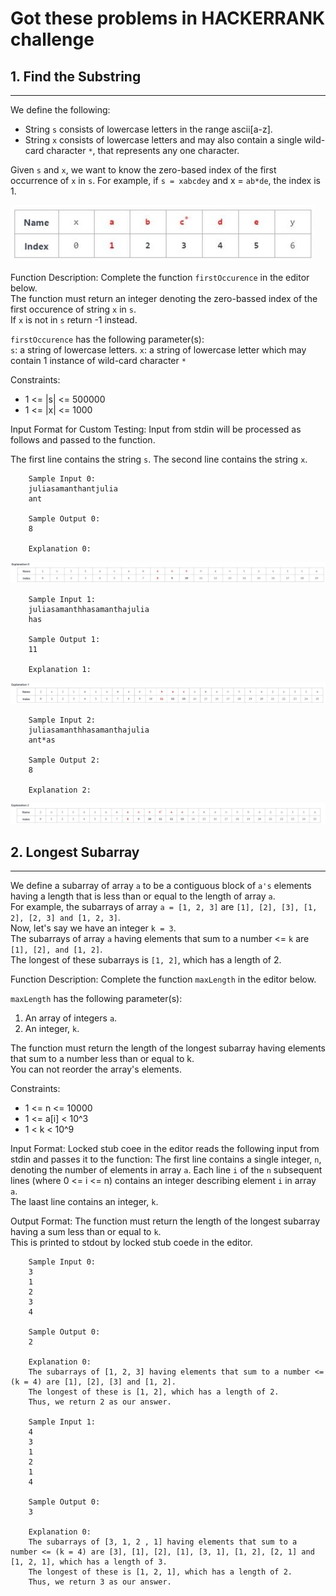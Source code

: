 # Got these problems in HACKERRANK challenge


## 1. Find the Substring
-----
We define the following:
- String `s` consists of lowercase letters in the range ascii[a-z].
- String `x` consists of lowercase letters and may also contain a single wild-card character `*`, that represents any one character.   

Given `s` and `x`, we want to know the zero-based index of the first occurrence of `x` in `s`. 
For example, if `s = xabcdey` and x = `ab*de`, the index is 1.   

[image1]: ./images/Q1E1.JPG "Question 1 Example 1"
![Question 1 Example 1][image1]

Function Description:
Complete the function `firstOccurence` in the editor below.   
The function must return an integer denoting the zero-bassed index of the first occurence of string `x` in `s`.  
If `x` is not in `s` return -1 instead.  

`firstOccurence` has the following parameter(s):   
   `s`: a string of lowercase letters.
   `x`: a string of lowercase letter which may contain 1 instance of wild-card character `*`
   
 
Constraints:  
 - 1 <= |s| <= 500000
 - 1 <= |x| <= 1000
 
Input Format for Custom Testing:
Input from stdin will be processed as follows and passed to the function.

The first line contains the string `s`.
The second line contains the string `x`.
 
 
		Sample Input 0:
		juliasamanthantjulia
		ant
		
		Sample Output 0:
		8
		
		Explanation 0:   
		
[image2]: ./images/Q1E2.JPG "Question 1 Example 2"
![Question 1 Example 2][image2]
		
		Sample Input 1:
		juliasamanthhasamanthajulia
		has
		
		Sample Output 1:
		11
		
		Explanation 1:    
		
[image3]: ./images/Q1E3.JPG "Question 1 Example 3"
![Question 1 Example 3][image3]
		
		
		Sample Input 2:
		juliasamanthhasamanthajulia
		ant*as
		
		Sample Output 2:
		8
		
		Explanation 2:   
		
[image4]: ./images/Q1E4.JPG "Question 1 Example 4"
![Question 1 Example 4][image4]
		
		
		
## 2. Longest Subarray
-----
We define a subarray of array `a` to be a contiguous block of `a's` elements having a length that is less than or equal to the length of array `a`.  
For example, the subarrays of array `a = [1, 2, 3]` are `[1], [2], [3], [1, 2], [2, 3] and [1, 2, 3]`.   
Now, let's say we have an integer `k = 3`.   
The subarrays of array `a` having elements that sum to a number <= `k` are `[1], [2], and [1, 2]`.   
The longest of these subarrays is `[1, 2]`, which has a length of 2.   

 
		
Function Description:
Complete the function `maxLength`  in the editor below.  


`maxLength` has the following parameter(s):      
   1. An array of integers `a`.  
   2. An integer, `k`. 


The function must return the length of the longest subarray having elements that sum to a number less than or equal to k.   
You can not reorder the array's elements.   
   
   
Constraints:  
 - 1 <= n <= 10000 
 - 1 <= a[i] < 10^3
 - 1 < k < 10^9
 

Input Format:
Locked stub coee in the editor reads the following input from stdin and passes it to the function:
The first line contains a single integer, `n`, denoting the number of elements in array `a`.
Each line `i` of the `n` subsequent lines (where 0 <= i <= n) contains an integer describing element `i` in array `a`.   
The laast line contains an integer, `k`.

Output Format:
The function must return the length of the longest subarray having a sum less than or equal to `k`.  
This is printed to stdout by locked stub coede in the editor.

		Sample Input 0:
		3
		1
		2
		3
		4
		
		Sample Output 0:
		2
		
		Explanation 0:
		The subarrays of [1, 2, 3] having elements that sum to a number <= (k = 4) are [1], [2], [3] and [1, 2].  
		The longest of these is [1, 2], which has a length of 2.  
		Thus, we return 2 as our answer.
		
		Sample Input 1:
		4
		3
		1
		2
		1
		4
		
		Sample Output 0:
		3
		
		Explanation 0:
		The subarrays of [3, 1, 2 , 1] having elements that sum to a number <= (k = 4) are [3], [1], [2], [1], [3, 1], [1, 2], [2, 1] and [1, 2, 1], which has a length of 3.    
		The longest of these is [1, 2, 1], which has a length of 2.  
		Thus, we return 3 as our answer.
		
		
	